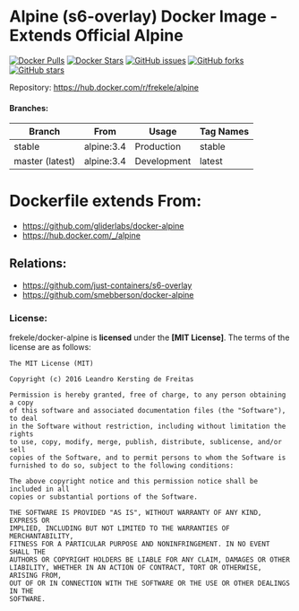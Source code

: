 # Alpine (s6-overlay) Docker Image - Extends Official Alpine

[![Docker Pulls](https://img.shields.io/docker/pulls/frekele/alpine.svg)](https://hub.docker.com/r/frekele/alpine/)
[![Docker Stars](https://img.shields.io/docker/stars/frekele/alpine.svg)](https://hub.docker.com/r/frekele/alpine/)
[![GitHub issues](https://img.shields.io/github/issues/frekele/docker-alpine.svg)](https://github.com/frekele/docker-alpine/issues)
[![GitHub forks](https://img.shields.io/github/forks/frekele/docker-alpine.svg)](https://github.com/frekele/docker-alpine/network)
[![GitHub stars](https://img.shields.io/github/stars/frekele/docker-alpine.svg)](https://github.com/frekele/docker-alpine/stargazers)

Repository: https://hub.docker.com/r/frekele/alpine

#### Branches:
| Branch           | From          | Usage        | Tag Names       |
| ---------------- | ------------- | ------------ | --------------- |
| stable           | alpine:3.4    | Production   | stable          |
| master (latest)  | alpine:3.4    | Development  | latest          |

# Dockerfile extends From:
- https://github.com/gliderlabs/docker-alpine
- https://hub.docker.com/_/alpine


## Relations:
- https://github.com/just-containers/s6-overlay
- https://github.com/smebberson/docker-alpine

### License:
frekele/docker-alpine is **licensed** under the **[MIT License]**. The terms of the license are as follows:

    The MIT License (MIT)

    Copyright (c) 2016 Leandro Kersting de Freitas

    Permission is hereby granted, free of charge, to any person obtaining a copy
    of this software and associated documentation files (the "Software"), to deal
    in the Software without restriction, including without limitation the rights
    to use, copy, modify, merge, publish, distribute, sublicense, and/or sell
    copies of the Software, and to permit persons to whom the Software is
    furnished to do so, subject to the following conditions:

    The above copyright notice and this permission notice shall be included in all
    copies or substantial portions of the Software.

    THE SOFTWARE IS PROVIDED "AS IS", WITHOUT WARRANTY OF ANY KIND, EXPRESS OR
    IMPLIED, INCLUDING BUT NOT LIMITED TO THE WARRANTIES OF MERCHANTABILITY,
    FITNESS FOR A PARTICULAR PURPOSE AND NONINFRINGEMENT. IN NO EVENT SHALL THE
    AUTHORS OR COPYRIGHT HOLDERS BE LIABLE FOR ANY CLAIM, DAMAGES OR OTHER
    LIABILITY, WHETHER IN AN ACTION OF CONTRACT, TORT OR OTHERWISE, ARISING FROM,
    OUT OF OR IN CONNECTION WITH THE SOFTWARE OR THE USE OR OTHER DEALINGS IN THE
    SOFTWARE.
